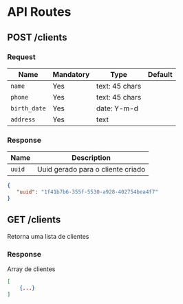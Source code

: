 # API Routes

## POST /clients

### Request

Name                | Mandatory | Type                      | Default
--------------------|-----------|---------------------------|--------
`name`             | Yes        | text: 45 chars            | 
`phone`            | Yes        | text: 45 chars            | 
`birth_date`       | Yes        | date: Y-m-d               | 
`address`          | Yes        | text                      | 

### Response

Name            | Description
----------------|-------------
`uuid`          | Uuid gerado para o cliente criado

```json
{
   "uuid": "1f41b7b6-355f-5530-a928-402754bea4f7"
}
```

## GET /clients

Retorna uma lista de clientes

### Response

Array de clientes

```json
[
    {...}
]
```
